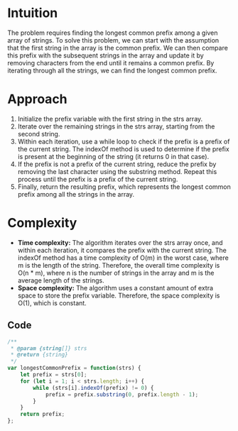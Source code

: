 # Intuition
The problem requires finding the longest common prefix among a given array of strings. To solve this problem, we can start with the assumption that the first string in the array is the common prefix. We can then compare this prefix with the subsequent strings in the array and update it by removing characters from the end until it remains a common prefix. By iterating through all the strings, we can find the longest common prefix.

# Approach
1. Initialize the prefix variable with the first string in the strs array.
1. Iterate over the remaining strings in the strs array, starting from the second string.
1. Within each iteration, use a while loop to check if the prefix is a prefix of the current string. The indexOf method is used to determine if the prefix is present at the beginning of the string (it returns 0 in that case).
1. If the prefix is not a prefix of the current string, reduce the prefix by removing the last character using the substring method. Repeat this process until the prefix is a prefix of the current string.
1. Finally, return the resulting prefix, which represents the longest common prefix among all the strings in the array.
# Complexity
- **Time complexity:** The algorithm iterates over the strs array once, and within each iteration, it compares the prefix with the current string. The indexOf method has a time complexity of O(m) in the worst case, where m is the length of the string. Therefore, the overall time complexity is O(n * m), where n is the number of strings in the array and m is the average length of the strings.
- **Space complexity:** The algorithm uses a constant amount of extra space to store the prefix variable. Therefore, the space complexity is O(1), which is constant.
## Code
```javascript
/**
 * @param {string[]} strs
 * @return {string}
 */
var longestCommonPrefix = function(strs) {
    let prefix = strs[0];
    for (let i = 1; i < strs.length; i++) {
        while (strs[i].indexOf(prefix) != 0) {
            prefix = prefix.substring(0, prefix.length - 1);
        }
    }
    return prefix;
};
